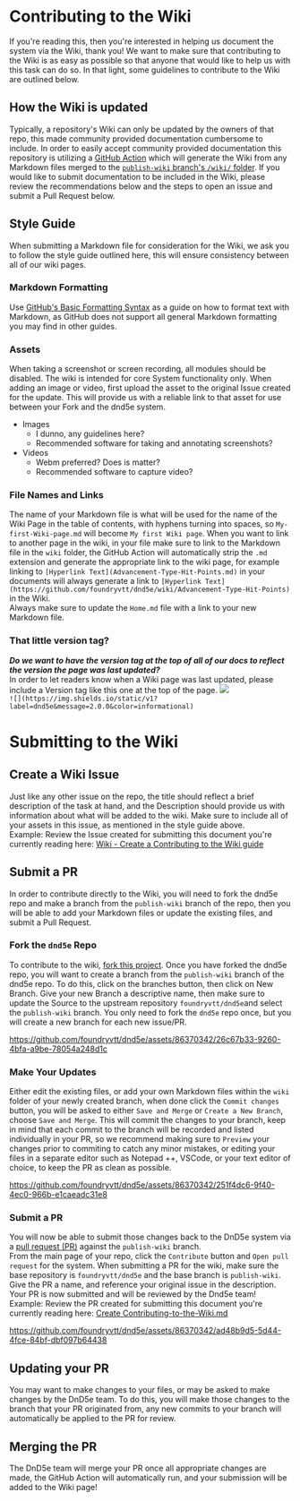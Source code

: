 # Contributing to the Wiki
If you're reading this, then you're interested in helping us document the system via the Wiki, thank you!
We want to make sure that contributing to the Wiki is as easy as possible so that anyone that would like to help us with this task can do so. In that light, some guidelines to contribute to the Wiki are outlined below.

## How the Wiki is updated
Typically, a repository's Wiki can only be updated by the owners of that repo, this made community provided documentation cumbersome to include. In order to easily accept community provided documentation this repository is utilizing a [GitHub Action](https://github.com/Andrew-Chen-Wang/github-wiki-action) which will generate the Wiki from any Markdown files merged to the [`publish-wiki` branch's `/wiki/` folder](https://github.com/foundryvtt/dnd5e/tree/publish-wiki/wiki). If you would like to submit documentation to be included in the Wiki, please review the recommendations below and the steps to open an issue and submit a Pull Request below.

## Style Guide
When submitting a Markdown file for consideration for the Wiki, we ask you to follow the style guide outlined here, this will ensure consistency between all of our wiki pages.

### Markdown Formatting
Use [GitHub's Basic Formatting Syntax](https://docs.github.com/en/get-started/writing-on-github/getting-started-with-writing-and-formatting-on-github/basic-writing-and-formatting-syntax#headings) as a guide on how to format text with Markdown, as GitHub does not support all general Markdown formatting you may find in other guides.

### Assets
When taking a screenshot or screen recording, all modules should be disabled. The wiki is intended for core System functionality only.
When adding an image or video, first upload the asset to the original Issue created for the update. This will provide us with a reliable link to that asset for use between your Fork and the dnd5e system.  
- Images
    - I dunno, any guidelines here?
    - Recommended software for taking and annotating screenshots?
- Videos
    - Webm preferred? Does is matter?
    - Recommended software to capture video?

### File Names and Links
The name of your Markdown file is what will be used for the name of the Wiki Page in the table of contents, with hyphens turning into spaces, so `My-first-Wiki-page.md` will become `My first Wiki page`. 
When you want to link to another page in the wiki, in your file make sure to link to the Markdown file in the `wiki` folder, the GitHub Action will automatically strip the `.md` extension and generate the appropriate link to the wiki page, for example linking to `[Hyperlink Text](Advancement-Type-Hit-Points.md)` in your documents will always generate a link to `[Hyperlink Text](https://github.com/foundryvtt/dnd5e/wiki/Advancement-Type-Hit-Points)` in the Wiki.  
Always make sure to update the `Home.md` file with a link to your new Markdown file.

### That little version tag?
***Do we want to have the version tag at the top of all of our docs to reflect the version the page was last updated?***  
In order to let readers know when a Wiki page was last updated, please include a Version tag like this one at the top of the page.
![](https://img.shields.io/static/v1?label=dnd5e&message=2.0.0&color=informational)    
`![](https://img.shields.io/static/v1?label=dnd5e&message=2.0.0&color=informational)`  

# Submitting to the Wiki

## Create a Wiki Issue
Just like any other issue on the repo, the title should reflect a brief description of the task at hand, and the Description should provide us with information about what will be added to the wiki. Make sure to include all of your assets in this issue, as mentioned in the style guide above.  
Example: Review the Issue created for submitting this document you're currently reading here: [Wiki - Create a Contributing to the Wiki guide](https://github.com/foundryvtt/dnd5e/issues/2379)

## Submit a PR
In order to contribute directly to the Wiki, you will need to fork the dnd5e repo and make a branch from the `publish-wiki` branch of the repo, then you will be able to add your Markdown files or update the existing files, and submit a Pull Request.  

### Fork the `dnd5e` Repo
To contribute to the wiki, [fork this project](https://docs.github.com/en/get-started/quickstart/fork-a-repo). Once you have forked the dnd5e repo, you will want to create a branch from the `publish-wiki` branch of the dnd5e repo. To do this, click on the branches button, then click on New Branch. Give your new Branch a descriptive name, then make sure to update the Source to the upstream repository `foundryvtt/dnd5e`and select the `publish-wiki` branch. You only need to fork the `dnd5e` repo once, but you will create a new branch for each new issue/PR.  

https://github.com/foundryvtt/dnd5e/assets/86370342/26c67b33-9260-4bfa-a9be-78054a248d1c

### Make Your Updates  
Either edit the existing files, or add your own Markdown files within the `wiki` folder of your newly created branch, when done click the `Commit changes` button, you will be asked to either `Save and Merge` or `Create a New Branch`, choose `Save and Merge`. This will commit the changes to your branch, keep in mind that each commit to the branch will be recorded and listed individually in your PR, so we recommend making sure to `Preview` your changes prior to commiting to catch any minor mistakes, or editing your files in a separate editor such as Notepad ++, VSCode, or your text editor of choice, to keep the PR as clean as possible.  

https://github.com/foundryvtt/dnd5e/assets/86370342/251f4dc6-9f40-4ec0-966b-e1caeadc31e8


### Submit a PR 
You will now be able to submit those changes back to the DnD5e system via a [pull request (PR)](https://docs.github.com/en/get-started/quickstart/contributing-to-projects#making-a-pull-request) against the `publish-wiki` branch.  
From the main page of your repo, click the `Contribute` button and `Open pull request` for the system. When submitting a PR for the wiki, make sure the base repository is `foundryvtt/dnd5e` and the base branch is `publish-wiki`. Give the PR a name, and reference your original issue in the description.
Your PR is now submitted and will be reviewed by the Dnd5e team!
Example: Review the PR created for submitting this document you're currently reading here: [Create Contributing-to-the-Wiki.md](https://github.com/foundryvtt/dnd5e/pull/2380)  

https://github.com/foundryvtt/dnd5e/assets/86370342/ad48b9d5-5d44-4fce-84bf-dbf097b64438

## Updating your PR
You may want to make changes to your files, or may be asked to make changes by the DnD5e team. To do this, you will make those changes to the branch that your PR originated from, any new commits to your branch will automatically be applied to the PR for review.

## Merging the PR
The DnD5e team will merge your PR once all appropriate changes are made, the GitHub Action will automatically run, and your submission will be added to the Wiki page!

